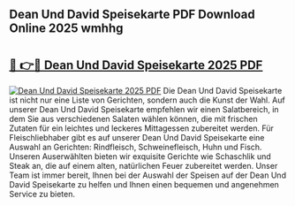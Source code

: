 ## Dean Und David Speisekarte PDF Download Online 2025 wmhhg

# <h2><a href="http://gc9l415.nevu.top/?p=Dean+Und+David+Speisekarte">🔗 👉🔴 Dean Und David Speisekarte 2025 PDF</a></h2>

[![Dean Und David Speisekarte 2025 PDF](https://i.imgur.com/dBaPXMq.png)](http://gc9l415.nevu.top/?p=Dean+Und+David+Speisekarte)
Die Dean Und David Speisekarte ist nicht nur eine Liste von Gerichten, sondern auch die Kunst der Wahl. Auf unserer Dean Und David Speisekarte empfehlen wir einen Salatbereich, in dem Sie aus verschiedenen Salaten wählen können, die mit frischen Zutaten für ein leichtes und leckeres Mittagessen zubereitet werden. Für Fleischliebhaber gibt es auf unserer Dean Und David Speisekarte eine Auswahl an Gerichten: Rindfleisch, Schweinefleisch, Huhn und Fisch. Unseren Auserwählten bieten wir exquisite Gerichte wie Schaschlik und Steak an, die auf einem alten, natürlichen Feuer zubereitet werden. Unser Team ist immer bereit, Ihnen bei der Auswahl der Speisen auf der Dean Und David Speisekarte zu helfen und Ihnen einen bequemen und angenehmen Service zu bieten.
